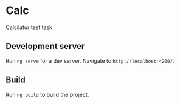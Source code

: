 # Calc

Calcilator test task

## Development server

Run `ng serve` for a dev server. Navigate to `http://localhost:4200/`. 

## Build

Run `ng build` to build the project. 


